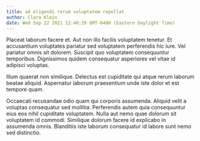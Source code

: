```yaml
---
title: ad eligendi rerum voluptatem repellat
author: Clara Klein
date: Wed Sep 22 2021 12:40:29 GMT-0400 (Eastern Daylight Time)
---
```

Placeat laborum facere et. Aut non illo facilis voluptatem tenetur. Et accusantium voluptates pariatur sed voluptatem perferendis hic iure. Vel pariatur omnis sit dolorem. Suscipit quo voluptatem consequuntur temporibus. Dignissimos quidem consequatur asperiores vel vitae id adipisci voluptas.

 Illum quaerat non similique. Delectus est cupiditate qui atque rerum laborum beatae aliquid. Aspernatur laborum praesentium unde iste dolor et est tempore quam.

 Occaecati recusandae odio quam qui corporis assumenda. Aliquid velit a voluptas consequatur sed mollitia. Perferendis autem quia consequuntur eius eos nihil cupiditate voluptatem. Nulla aut nemo quae dolorum sit voluptatem id commodi. Similique dolorum facere id explicabo in assumenda omnis. Blanditiis iste laborum consequatur id labore sunt nemo sed distinctio.